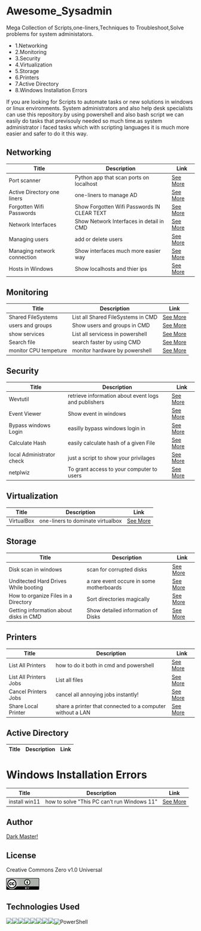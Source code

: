 # Awesome_Sysadmin
 Mega Collection of Scripts,one-liners,Techniques to Troubleshoot,Solve problems for system administators.
<ul>
<li>1.Networking</li>
<li>2.Monitoring</li>
<li>3.Security</li>
<li>4.Virtualization</li>
<li>5.Storage</li>
<li>6.Printers</li>
<li>7.Active Directory</li>
<li>8.Windows Installation Errors</li>
</ul>

<p>If you are looking for Scripts to automate tasks or new solutions in windows or linux environments. System administrators and also help desk specialists can use this repository.by using powershell and also bash script we can easily do tasks that previsouly needed so much time.as system administrator i faced tasks which with scripting languages it is much more easier and safer to do it this way.</p>

## Networking

| Title | Description | Link|
| --- | --- | --- |
| Port scanner | Python app that scan ports on localhost | <a href="https://github.com/pakoti/Awesome_Sysadmin/blob/main/1.Networking/readme.md" >See More</a> |
| Active Directory one liners | one-liners to manage AD |<a href="https://github.com/pakoti/Awesome_Sysadmin/blob/main/1.Networking/readme.md" >See More</a> |
| Forgotten Wifi Passwords | Show Forgotten Wifi Passwords IN CLEAR TEXT |<a href="https://github.com/pakoti/Awesome_Sysadmin/blob/main/1.Networking/readme.md" >See More</a> |
| Network Interfaces | Show Network Interfaces in detail in CMD |<a href="https://github.com/pakoti/Awesome_Sysadmin/blob/main/1.Networking/readme.md" >See More</a> |
| Managing users | add or delete users |<a href="https://github.com/pakoti/Awesome_Sysadmin/blob/main/1.Networking/readme.md" >See More</a> |
| Managing network connection | Show interfaces much more easier way |<a href="https://github.com/pakoti/Awesome_Sysadmin/blob/main/1.Networking/readme.md" >See More</a> |
| Hosts in Windows | Show localhosts and thier ips |<a href="https://github.com/pakoti/Awesome_Sysadmin/blob/main/1.Networking/readme.md" >See More</a> |

## Monitoring

| Title | Description | Link|
| --- | --- | --- |
| Shared FileSystems| List all Shared FileSystems in CMD|<a href="https://github.com/pakoti/Awesome_Sysadmin/blob/main/2.Monitoring/readme.md" >See More</a> |
| users and groups| Show users and groups in CMD |<a href="https://github.com/pakoti/Awesome_Sysadmin/blob/main/2.Monitoring/readme.md" >See More</a> |
| show services| List all servicess  in powershell |<a href="https://github.com/pakoti/Awesome_Sysadmin/blob/main/2.Monitoring/readme.md" >See More</a> |
| Search file| search faster by using CMD |<a href="https://github.com/pakoti/Awesome_Sysadmin/blob/main/2.Monitoring/readme.md" >See More</a> |
| monitor CPU tempeture  | monitor hardware by powershell |<a href="https://github.com/pakoti/Awesome_Sysadmin/blob/main/2.Monitoring/readme.md" >See More</a> |

## Security

| Title | Description | Link|
| --- | --- | --- |
| Wevtutil | retrieve information about event logs and publishers |<a href="https://github.com/pakoti/Awesome_Sysadmin/blob/main/3.Security/readme.md" >See More</a> |
| Event Viewer | Show event in windows |<a href="https://github.com/pakoti/Awesome_Sysadmin/blob/main/3.Security/readme.md" >See More</a> |
| Bypass windows Login | easilly bypass windows login in |<a href="https://github.com/pakoti/Awesome_Sysadmin/blob/main/3.Security/readme.md" >See More</a> |
| Calculate Hash | easily calculate hash of a given File |<a href="https://github.com/pakoti/Awesome_Sysadmin/blob/main/3.Security/readme.md" >See More</a> |
| local Administrator check | just a script to show your privilages |<a href="https://github.com/pakoti/Awesome_Sysadmin/blob/main/3.Security/readme.md" >See More</a> |
| netplwiz | To grant access to your computer to users|<a href="https://github.com/pakoti/Awesome_Sysadmin/blob/main/3.Security/readme.md" >See More</a> |

## Virtualization

| Title | Description | Link|
| --- | --- | --- |
| VirtualBox |one-liners to dominate virtualbox |<a href="https://github.com/pakoti/awesome_Sysadmin/tree/main/4.Virtualization/readme.md" >See More</a> |



## Storage

| Title | Description | Link|
| --- | --- | --- |
| Disk scan in windows | scan for corrupted disks |<a href="https://github.com/pakoti/Awesome_Sysadmin/blob/main/5.Storage/readme.md" >See More</a> |
| Unditected Hard Drives While booting | a rare event occure in some motherboards |<a href="https://github.com/pakoti/Awesome_Sysadmin/blob/main/5.Storage/readme.md" >See More</a> |
| How to organize Files in a Directory | Sort directories magically |<a href="https://github.com/pakoti/Awesome_Sysadmin/blob/main/5.Storage/readme.md" >See More</a> |
| Getting information about disks in CMD | Show detailed information of Disks |<a href="https://github.com/pakoti/Awesome_Sysadmin/blob/main/5.Storage/readme.md" >See More</a> |

## Printers

| Title | Description | Link|
| --- | --- | --- |
| List All Printers | how to do it both in cmd and powershell |<a href="https://github.com/pakoti/Awesome_Sysadmin/blob/main/6.Printers/readme.md" >See More</a> |
| List All Printers Jobs | List all files |<a href="https://github.com/pakoti/Awesome_Sysadmin/blob/main/6.Printers/readme.md" >See More</a> |
| Cancel Printers Jobs | cancel all annoying jobs instantly! |<a href="https://github.com/pakoti/Awesome_Sysadmin/blob/main/6.Printers/readme.md" >See More</a> |
|Share Local Printer|share a printer that connected to a computer without a LAN|<a href="https://github.com/pakoti/Awesome_Sysadmin/blob/main/6.Printers/readme.md" >See More</a>|

## Active Directory

| Title | Description | Link|
| --- | --- | --- |


# Windows Installation Errors

| Title | Description | Link|
| --- | --- | --- |
| install win11 | how to solve "This PC can’t run Windows 11" |<a href="https://github.com/pakoti/awesome_Sysadmin/tree/main/8.Installation_Errors/readme.md" >See More</a> |


## Author
[Dark Master!](https://github.com/pakoti)

## License

Creative Commons Zero v1.0 Universal

<img src=88x31.png>


## Technologies Used
<img src="https://img.shields.io/badge/Windows-0078D6?style=for-the-badge&logo=windows&logoColor=white"><img src="https://img.shields.io/badge/Linux-FCC624?style=for-the-badge&logo=linux&logoColor=black"><img src="https://img.shields.io/badge/windows%20terminal-4D4D4D?style=for-the-badge&logo=windows%20terminal&logoColor=white"><img src="https://img.shields.io/badge/GNU%20Bash-4EAA25?style=for-the-badge&logo=GNU%20Bash&logoColor=white"><img src="https://img.shields.io/badge/Python-FFD43B?style=for-the-badge&logo=python&logoColor=blue"><img src="https://img.shields.io/badge/Shell_Script-121011?style=for-the-badge&logo=gnu-bash&logoColor=white"><img src="https://img.shields.io/badge/VSCode-0078D4?style=for-the-badge&logo=visual%20studio%20code&logoColor=white"><img src="https://img.shields.io/badge/VirtualBox-21416b?style=for-the-badge&logo=VirtualBox&logoColor=white">![PowerShell](https://img.shields.io/badge/PowerShell-%235391FE.svg?style=for-the-badge&logo=powershell&logoColor=white)
